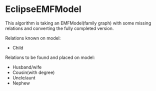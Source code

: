 EclipseEMFModel
===============

This algorithm is taking an EMFModel(family graph) with some missing relations and converting the fully completed version.

Relations known on model:
- Child

Relations to be found and placed on model:
- Husband/wife
- Cousin(with degree)
- Uncle/aunt
- Nephew
